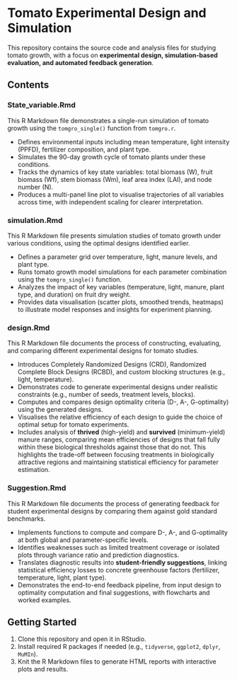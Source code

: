 # Tomato Experimental Design and Simulation

This repository contains the source code and analysis files for studying tomato growth, with a focus on **experimental design, simulation-based evaluation, and automated feedback generation**.

## Contents

### **State_variable.Rmd**
This R Markdown file demonstrates a single-run simulation of tomato growth using the `tomgro_single()` function from `tomgro.r`.  
- Defines environmental inputs including mean temperature, light intensity (PPFD), fertilizer composition, and plant type.  
- Simulates the 90-day growth cycle of tomato plants under these conditions.  
- Tracks the dynamics of key state variables: total biomass (W), fruit biomass (Wf), stem biomass (Wm), leaf area index (LAI), and node number (N).  
- Produces a multi-panel line plot to visualise trajectories of all variables across time, with independent scaling for clearer interpretation.  

### **simulation.Rmd**
This R Markdown file presents simulation studies of tomato growth under various conditions, using the optimal designs identified earlier.  
- Defines a parameter grid over temperature, light, manure levels, and plant type.  
- Runs tomato growth model simulations for each parameter combination using the `tomgro_single()` function.  
- Analyzes the impact of key variables (temperature, light, manure, plant type, and duration) on fruit dry weight.  
- Provides data visualisation (scatter plots, smoothed trends, heatmaps) to illustrate model responses and insights for experiment planning.  

### **design.Rmd**
This R Markdown file documents the process of constructing, evaluating, and comparing different experimental designs for tomato studies.  
- Introduces Completely Randomized Designs (CRD), Randomized Complete Block Designs (RCBD), and custom blocking structures (e.g., light, temperature).  
- Demonstrates code to generate experimental designs under realistic constraints (e.g., number of seeds, treatment levels, blocks).  
- Computes and compares design optimality criteria (D-, A-, G-optimality) using the generated designs.  
- Visualises the relative efficiency of each design to guide the choice of optimal setup for tomato experiments.  
- Includes analysis of **thrived** (high-yield) and **survived** (minimum-yield) manure ranges, comparing mean efficiencies of designs that fall fully within these biological thresholds against those that do not. This highlights the trade-off between focusing treatments in biologically attractive regions and maintaining statistical efficiency for parameter estimation.  

### **Suggestion.Rmd**
This R Markdown file documents the process of generating feedback for student experimental designs by comparing them against gold standard benchmarks.  
- Implements functions to compute and compare D-, A-, and G-optimality at both global and parameter-specific levels.  
- Identifies weaknesses such as limited treatment coverage or isolated plots through variance ratio and prediction diagnostics.  
- Translates diagnostic results into **student-friendly suggestions**, linking statistical efficiency losses to concrete greenhouse factors (fertilizer, temperature, light, plant type).  
- Demonstrates the end-to-end feedback pipeline, from input design to optimality computation and final suggestions, with flowcharts and worked examples.  


## Getting Started

1. Clone this repository and open it in RStudio.
2. Install required R packages if needed (e.g., `tidyverse`, `ggplot2`, `dplyr`, `MuMIn`).
3. Knit the R Markdown files to generate HTML reports with interactive plots and results.
